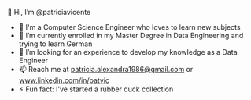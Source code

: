 👋 Hi, I’m @patriciavicente
- 👀 I'm a Computer Science Engineer who loves to learn new subjects 
- 🌱 I’m currently enrolled in my Master Degree in Data Engineering and trying to learn German
- 💞️ I’m looking for an experience to develop my knowledge as a Data Engineer
- 📫 Reach me at patricia.alexandra1986@gmail.com or www.linkedin.com/in/patvic
- ⚡ Fun fact: I've started a rubber duck collection
<!---
xanekita/xanekita is a ✨ special ✨ repository because its `README.md` (this file) appears on your GitHub profile.
You can click the Preview link to take a look at your changes.
--->
